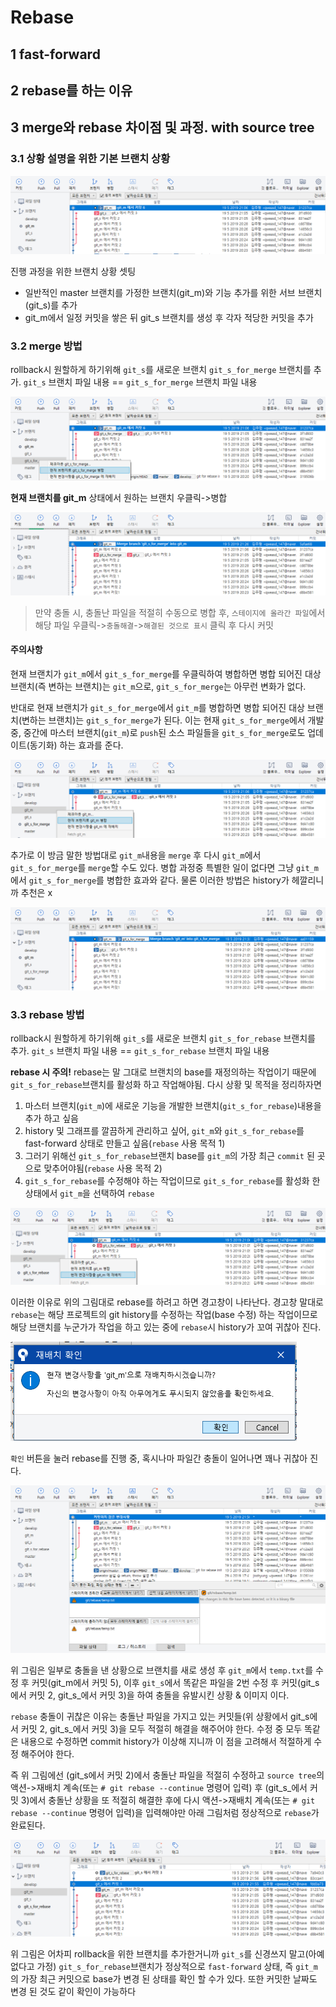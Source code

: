 ﻿# Rebase

## 1 fast-forward
## 2 rebase를 하는 이유
## 3 merge와 rebase 차이점 및 과정. with source tree
### 3.1 상황 설명을 위한 기본 브랜치 상황

![img1](./images/img01.PNG)

진행 과정을 위한 브랜치 상황 셋팅
* 일반적인 master 브랜치를 가정한 브랜치(git_m)와 기능 추가를 위한 서브 브랜치(git_s)를 추가
* git_m에서 일정 커밋을 쌓은 뒤 git_s 브랜치를 생성 후 각자 적당한 커밋을 추가

### 3.2 merge 방법

rollback시 원할하게 하기위해 `git_s`를 새로운 브랜치 `git_s_for_merge` 브랜치를 추가. `git_s` 브랜치 파일 내용 == `git_s_for_merge` 브랜치 파일 내용

![img2](./images/img02.PNG)

**현재 브랜치를 git_m** 상태에서 원하는 브랜치 우클릭->병합

![img3](./images/img03.PNG)

> 만약 충돌 시, 충돌난 파일을 적절히 수동으로 병합 후, `스테이지에 올라간 파일`에서 해당 파일 우클릭->`충돌해결`->`해결된 것으로 표시` 클릭 후 다시 커밋

#### 주의사항
현재 브랜치가 `git_m`에서 `git_s_for_merge`를 우클릭하여 병합하면 병합 되어진 대상 브랜치(즉 변하는 브랜치)는 `git_m`으로, `git_s_for_merge`는 아무런 변화가 없다.

반대로 현재 브랜치가 `git_s_for_merge`에서 `git_m`를 병합하면 병합 되어진 대상 브랜치(변하는 브랜치)는 `git_s_for_merge`가 된다. 이는 현재 `git_s_for_merge`에서 개발 중, 중간에 마스터 브랜치(`git_m`)로 `push`된 소스 파일들을 `git_s_for_merge`로도 업데이트(동기화) 하는 효과를 준다.

![img4](./images/img04.PNG)

추가로 이 방금 말한 방법대로 `git_m`내용을 `merge` 후 다시 `git_m`에서 `git_s_for_merge`를 `merge`할 수도 있다. 병합 과정중 특별한 일이 없다면 그냥 `git_m`에서 `git_s_for_merge`를 병합한 효과와 같다. 물론 이러한 방법은 history가 헤깔리니까 추천은 x

![img6](./images/img06.PNG)

### 3.3 rebase 방법

rollback시 원할하게 하기위해 `git_s`를 새로운 브랜치 `git_s_for_rebase` 브랜치를 추가. `git_s` 브랜치 파일 내용 == `git_s_for_rebase` 브랜치 파일 내용

**rebase 시 주의!**
rebase는 말 그대로 브랜치의 base를 재정의하는 작업이기 때문에 `git_s_for_rebase`브랜치를 활성화 하고 작업해야됨. 다시 상황 및 목적을 정리하자면

1. 마스터 브랜치(`git_m`)에 새로운 기능을 개발한 브랜치(`git_s_for_rebase`)내용을 추가 하고 싶음
2. history 및 그래프를 깔끔하게 관리하고 싶어, `git_m`와 `git_s_for_rebase`를 fast-forward 상태로 만들고 싶음(`rebase` 사용 목적 1)
3. 그러기 위해선 `git_s_for_rebase`브랜치 base를 `git_m`의 가장 최근 `commit` 된 곳으로 맞추어야됨(`rebase` 사용 목적 2)
4. `git_s_for_rebase`를 수정해야 하는 작업이므로 `git_s_for_rebase`를 활성화 한 상태에서 `git_m`을 선택하여 `rebase`

![img7](./images/img07.PNG)

이러한 이유로 위의 그림대로 rebase를 하려고 하면 경고창이 나타난다. 경고창 말대로 `rebase`는 해당 프로젝트의 git history를 수정하는 작업(base 수정) 하는 작업이므로 해당 브랜치를 누군가가 작업을 하고 있는 중에 `rebase`시 history가 꼬여 귀찮아 진다.

![img8](./images/img08.PNG)

`확인` 버튼을 눌러 rebase를 진행 중, 혹시나마 파일간 충돌이 일어나면 꽤나 귀찮아 진다. 

![img9](./images/img09.PNG)

위 그림은 일부로 충돌을 낸 상황으로 브랜치를 새로 생성 후 `git_m`에서 `temp.txt`를 수정 후 커밋(git_m에서 커밋 5), 이후 `git_s`에서 똑같은 파일을 2번 수정 후 커밋(git_s에서 커밋 2, git_s_에서 커밋 3)을 하여 충돌을 유발시킨 상황 & 이미지 이다.

`rebase` 충돌이 귀찮은 이유는 충돌난 파일을 가지고 있는 커밋들(위 상황에서 git_s에서 커밋 2, git_s_에서 커밋 3)을 모두 적절히 해결을 해주어야 한다. 수정 중 모두 똑같은 내용으로 수정하면 commit history가 이상해 지니까 이 점을 고려해서 적절하게 수정 해주어야 한다.

즉 위 그림에선 (git_s에서 커밋 2)에서 충돌난 파일을 적절히 수정하고 `source tree`의 액션->재배치 계속(또는 `# git rebase --continue` 명령어 입력) 후 (git_s_에서 커밋 3)에서 충돌난 상황을 또 적절히 해결한 후에 다시 액션->재배치 계속(또는 `# git rebase --continue` 명령어 입력)을 입력해야만 아래 그림처럼 정상적으로 `rebase`가 완료된다.

![img10](./images/img10.PNG)

위 그림은 어차피 rollback을 위한 브랜치를 추가한거니까 `git_s`를 신경쓰지 말고(아예 없다고 가정) `git_s_for_rebase`브랜치가 정상적으로 `fast-forward` 상태, 즉 `git_m`의 가장 최근 커밋으로 base가 변경 된 상태를 확인 할 수가 있다. 또한 커밋한 날짜도 변경 된 것도 같이 확인이 가능하다